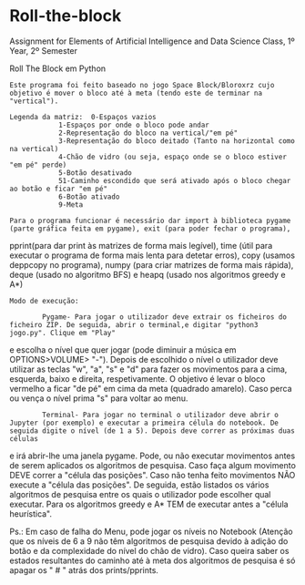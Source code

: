 # Roll-the-block
Assignment for Elements of Artificial Intelligence and Data Science Class, 1º Year, 2º Semester

Roll The Block em Python

	Este programa foi feito baseado no jogo Space Block/Bloroxrz cujo objetivo é mover o bloco até à meta (tendo este de terminar na "vertical").

	Legenda da matriz: 	0-Espaços vazios
				1-Espaços por onde o bloco pode andar
				2-Representação do bloco na vertical/"em pé"
				3-Representação do bloco deitado (Tanto na horizontal como na vertical)
				4-Chão de vidro (ou seja, espaço onde se o bloco estiver "em pé" perde)
				5-Botão desativado
				51-Caminho escondido que será ativado após o bloco chegar ao botão e ficar "em pé"
				6-Botão ativado
				9-Meta

	Para o programa funcionar é necessário dar import à biblioteca pygame (parte gráfica feita em pygame), exit (para poder fechar o programa), 
pprint(para dar print às matrizes de forma mais legível), time (útil para executar o programa de forma mais lenta para detetar erros), copy (usamos deppcopy no programa), numpy 
(para criar matrizes de forma mais rápida), deque (usado no algoritmo BFS) e heapq (usado nos algoritmos greedy e A*)
	
	Modo de execução: 

			Pygame- Para jogar o utilizador deve extrair os ficheiros do ficheiro ZIP. De seguida, abrir o terminal,e digitar "python3 jogo.py". Clique em "Play" 
e escolha o nível que quer jogar (pode diminuir a música em OPTIONS>VOLUME> "-"). Depois de escolhido o nível o utilizador deve utilizar as teclas "w", "a", "s" e "d" 
para fazer os movimentos para a cima, esquerda, baixo e direita, respetivamente. O objetivo é levar o bloco vermelho a ficar "de pé" em cima da meta (quadrado amarelo). Caso perca ou vença o nível prima "s" para voltar ao menu.

			Terminal- Para jogar no terminal o utilizador deve abrir o Jupyter (por exemplo) e executar a primeira célula do notebook. De seguida digite o nível (de 1 a 5). Depois deve correr as próximas duas células 
e irá abrir-lhe uma janela pygame. Pode, ou não executar movimentos antes de serem aplicados os algoritmos de pesquisa. Caso faça algum movimento DEVE correr a "célula das posições". 
Caso não tenha feito movimentos NÃO execute a "célula das posições". De seguida, estão listados os vários algoritmos de pesquisa entre os quais o utilizador pode escolher qual executar. Para 
os algoritmos greedy e A* TEM de executar antes a "célula heurística".

Ps.:    Em caso de falha do Menu, pode jogar os níveis no Notebook (Atenção que os níveis de 6 a 9 não têm algoritmos de pesquisa devido à adição do botão e da complexidade do nível do chão de vidro).
	Caso queira saber os estados resultantes do caminho até à meta dos algoritmos de pesquisa é só apagar os " # " atrás dos prints/pprints.
